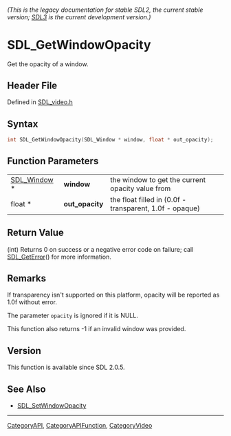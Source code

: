 ###### (This is the legacy documentation for stable SDL2, the current stable version; [SDL3](https://wiki.libsdl.org/SDL3/) is the current development version.)
# SDL_GetWindowOpacity

Get the opacity of a window.

## Header File

Defined in [SDL_video.h](https://github.com/libsdl-org/SDL/blob/SDL2/include/SDL_video.h)

## Syntax

```c
int SDL_GetWindowOpacity(SDL_Window * window, float * out_opacity);
```

## Function Parameters

|                            |                 |                                                         |
| -------------------------- | --------------- | ------------------------------------------------------- |
| [SDL_Window](SDL_Window) * | **window**      | the window to get the current opacity value from        |
| float *                    | **out_opacity** | the float filled in (0.0f - transparent, 1.0f - opaque) |

## Return Value

(int) Returns 0 on success or a negative error code on failure; call
[SDL_GetError](SDL_GetError)() for more information.

## Remarks

If transparency isn't supported on this platform, opacity will be reported
as 1.0f without error.

The parameter `opacity` is ignored if it is NULL.

This function also returns -1 if an invalid window was provided.

## Version

This function is available since SDL 2.0.5.

## See Also

- [SDL_SetWindowOpacity](SDL_SetWindowOpacity)

----
[CategoryAPI](CategoryAPI), [CategoryAPIFunction](CategoryAPIFunction), [CategoryVideo](CategoryVideo)

